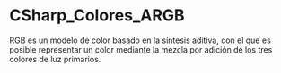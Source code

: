 # CSharp_Colores_ARGB
RGB es un modelo de color basado en la síntesis aditiva, con el que es posible representar un color mediante la mezcla por adición de los tres colores de luz primarios.
